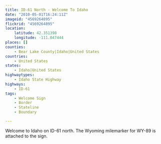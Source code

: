 ```yaml
---
title: ID-61 North - Welcome To Idaho
date: "2010-05-01T16:24:11Z"
imageid: "4569264895"
flickrid: "4569264895"
location:
    latitude: 42.351398
    longitude: -111.047444
places: []
counties:
    - Bear Lake County|Idaho|United States
countries:
    - United States
states:
    - Idaho|United States
highwaytypes:
    - Idaho State Highway
highways:
    - ID-61
tags:
    - Welcome Sign
    - Border
    - Stateline
    - Boundary

---
```

Welcome to Idaho on ID-61 north.  The Wyoming milemarker for WY-89 is attached to the sign.
